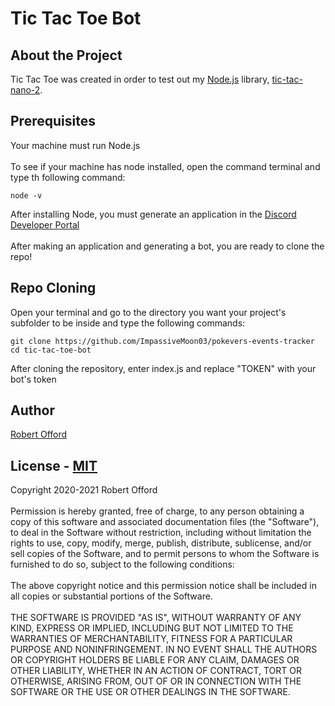 # Tic Tac Toe Bot
## About the Project
Tic Tac Toe was created in order to test out my [Node.js](https://node.js.org) library, [tic-tac-nano-2](https://npmjs.org/package/tic-tac-nano-2). 

## Prerequisites
Your machine must run Node.js
<br/><br/>To see if your machine has node installed, open the command terminal and type th following command:<br/>
```
node -v
```
After installing Node, you must generate an application in the [Discord Developer Portal](https://discord.com/developers/applications)<br/><br/>
After making an application and generating a bot, you are ready to clone the repo!

## Repo Cloning
Open your terminal and go to the directory you want your project's subfolder to be inside and type the following commands:<br/>
```
git clone https://github.com/ImpassiveMoon03/pokevers-events-tracker
cd tic-tac-toe-bot
```
After cloning the repository, enter index.js and replace "TOKEN" with your bot's token

## Author
[Robert Offord](https://github.com/ImpassiveMoon03)

## License - [MIT](https://opensource.org/licenses/MIT)
Copyright 2020-2021 Robert Offord<br/><br/>
Permission is hereby granted, free of charge, to any person obtaining a copy of this software and associated documentation files (the "Software"), to deal in the Software without restriction, including without limitation the rights to use, copy, modify, merge, publish, distribute, sublicense, and/or sell copies of the Software, and to permit persons to whom the Software is furnished to do so, subject to the following conditions:
<br/><br/>The above copyright notice and this permission notice shall be included in all copies or substantial portions of the Software.
<br/><br/>THE SOFTWARE IS PROVIDED "AS IS", WITHOUT WARRANTY OF ANY KIND, EXPRESS OR IMPLIED, INCLUDING BUT NOT LIMITED TO THE WARRANTIES OF MERCHANTABILITY, FITNESS FOR A PARTICULAR PURPOSE AND NONINFRINGEMENT. IN NO EVENT SHALL THE AUTHORS OR COPYRIGHT HOLDERS BE LIABLE FOR ANY CLAIM, DAMAGES OR OTHER LIABILITY, WHETHER IN AN ACTION OF CONTRACT, TORT OR OTHERWISE, ARISING FROM, OUT OF OR IN CONNECTION WITH THE SOFTWARE OR THE USE OR OTHER DEALINGS IN THE SOFTWARE.